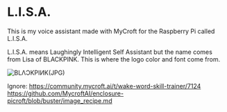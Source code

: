 # L.I.S.A.
This is my voice assistant made with MyCroft for the Raspberry Pi called L.I.S.A.

L.I.S.A. means Laughingly Intelligent Self Assistant but the name comes from Lisa of BLACKPINK. This is where the logo color and font come from. 

![BLΛƆKPIИK(JPG)](https://user-images.githubusercontent.com/65157905/113273885-5e276580-92dd-11eb-82b4-1634bb40a267.jpg)




Ignore: https://community.mycroft.ai/t/wake-word-skill-trainer/7124
        https://github.com/MycroftAI/enclosure-picroft/blob/buster/image_recipe.md
